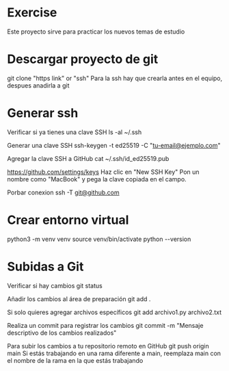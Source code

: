 # Exercise
Este proyecto sirve para practicar los nuevos temas de estudio

# Descargar proyecto de git
git clone "https link" or "ssh"
Para la ssh hay que crearla antes en el equipo, despues anadirla a git 

# Generar ssh
Verificar si ya tienes una clave SSH
    ls -al ~/.ssh

Generar una clave SSH
    ssh-keygen -t ed25519 -C "tu-email@ejemplo.com"

Agregar la clave SSH a GitHub
    cat ~/.ssh/id_ed25519.pub

https://github.com/settings/keys
Haz clic en "New SSH Key"
Pon un nombre como "MacBook" y pega la clave copiada en el campo.

Porbar conexion 
    ssh -T git@github.com

# Crear entorno virtual
python3 -m venv venv
source venv/bin/activate
python --version

# Subidas a Git
Verificar si hay cambios 
    git status

Añadir los cambios al área de preparación
    git add .

Si solo quieres agregar archivos específicos
    git add archivo1.py archivo2.txt

Realiza un commit para registrar los cambios
    git commit -m "Mensaje descriptivo de los cambios realizados"

Para subir los cambios a tu repositorio remoto en GitHub
    git push origin main
    Si estás trabajando en una rama diferente a main, reemplaza main con el nombre de la rama en la que estás trabajando